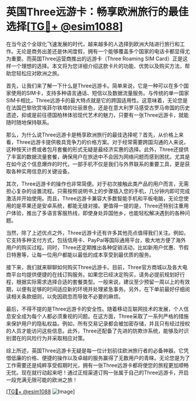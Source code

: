 # 英国Three远游卡：畅享欧洲旅行的最佳选择[[TG💪+ @esim1088](https://t.me/s/esim1088)]

在当今这个全球化飞速发展的时代，越来越多的人选择到欧洲大陆进行旅行和工作。无论是商务出差还是休闲度假，拥有一个能够覆盖多个国家的电话卡都显得尤为重要。而英国Three运营商推出的远游卡（Three Roaming SIM Card）正是这样一个理想的选择。本文将为您详细介绍这款卡片的功能、优势以及购买方法，帮助您轻松应对欧洲之旅。

首先，让我们来了解一下什么是Three远游卡。简单来说，它是一种可以在多个国家使用的SIM卡，支持多种语言通话、短信以及数据流量服务。与传统的单一国家SIM卡相比，Three远游卡的最大特点就是它的跨国适用性。这意味着，无论您是在法国巴黎欣赏埃菲尔铁塔的壮丽景色，还是在意大利罗马感受古罗马帝国的历史遗迹，抑或是前往德国柏林体验现代艺术的魅力，只要有一张Three远游卡，就能随时随地保持联系。

那么，为什么说Three远游卡是畅享欧洲旅行的最佳选择呢？首先，从价格上来看，Three远游卡提供极具竞争力的价格方案。对于经常需要跨国沟通的人来说，这种按天计费或者包月套餐的形式无疑是最经济实惠的选择。此外，Three还提供了丰富的数据流量套餐，确保用户在旅途中不会因为网络问题而感到困扰。尤其是在如今这个信息爆炸的时代，一部手机不仅是我们与外界联系的重要工具，更是获取各种实用信息的关键设备。

其次，Three远游卡的操作也非常简便。对于初次接触此类产品的用户而言，无需担心复杂的设置流程。只需按照说明书上的步骤插入您的手机，几分钟内即可完成激活并开始使用。而且，Three远游卡兼容大多数智能手机和平板电脑，无论您使用的是苹果还是安卓系统，都能无缝对接。更值得一提的是，Three还特别注重用户体验，推出了多语言客服热线，即使身处异国他乡，也能轻松解决遇到的各种问题。

当然，除了上述优点之外，Three远游卡还有许多其他亮点值得我们关注。例如，它支持多种支付方式，包括信用卡、PayPal等国际通用平台，极大地方便了海外用户的购买过程。同时，Three还定期推出各种促销活动，比如新用户优惠、节假日特惠等，让每一位用户都能以最低的成本享受到最优质的服务。

接下来，我们就来聊聊如何购买Three远游卡。目前，Three官方商城以及各大电商平台均提供便捷的在线订购服务。如果您已经决定购买，请务必提前规划好行程，根据实际需求选择合适的套餐类型。一般来说，建议至少预留一周以上的有效期，以便有足够的时间适应新的环境并处理紧急事务。另外，在下单前最好仔细阅读相关条款细则，以免因疏忽而导致不必要的麻烦。

最后，不得不提的是Three远游卡的安全性。随着移动互联网技术的发展，个人信息安全成为每个人都必须重视的问题。在这方面，Three采取了一系列严格的措施来保护用户的隐私权益。例如，所有交易记录都会被加密存储，并且只有经过授权的人员才能访问这些信息。此外，Three还配备了先进的防欺诈系统，能够及时识别潜在的风险行为并采取相应对策。

综上所述，英国Three远游卡无疑是每一位计划前往欧洲旅行者的必备神器。它凭借低廉的价格、便捷的操作以及卓越的服务赢得了无数用户的青睐。无论您是为了工作需要还是纯粹享受假期时光，拥有一张Three远游卡都将使您的旅程更加顺畅无忧。现在就行动起来吧！通过正规渠道订购一张属于自己的Three远游卡，开启一段充满无限可能的欧洲之旅！

[[TG💪+ @esim1088](https://t.me/s/esim1088) ![Image](https://i.postimg.cc/4NQfJmqS/Snipaste-2025-05-13-00-14-12.png)]